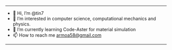 --------------------------------------------------------------------
- 👋 Hi, I’m @tin7
- 👀 I’m interested in computer science, computational mechanics and physics.
- 🌱 I’m currently learning Code-Aster for material simulation
- 📫 How to reach me armoa58@gmail.com
---------------------------------------------------------------------
<!---
tin7/tin7 is a ✨ special ✨ repository because its `README.md` (this file) appears on your GitHub profile.
You can click the Preview link to take a look at your changes.
--->
